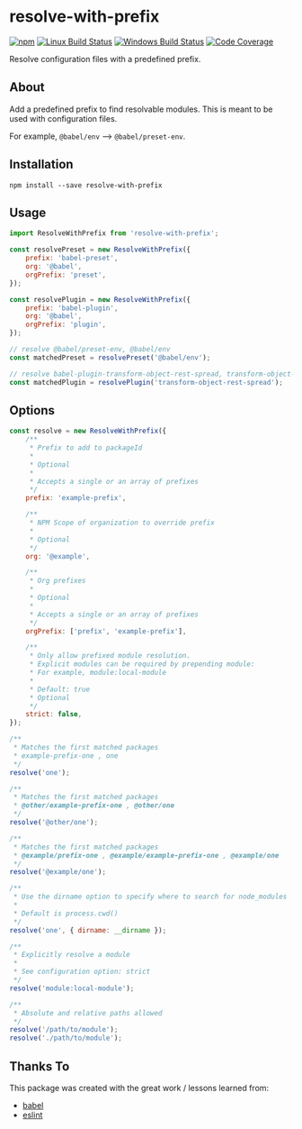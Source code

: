 # resolve-with-prefix

[![npm](https://img.shields.io/npm/v/resolve-with-prefix.svg?label=npm%20version)](https://www.npmjs.com/package/resolve-with-prefix)
[![Linux Build Status](https://img.shields.io/circleci/project/github/chrisblossom/resolve-with-prefix/master.svg?label=linux%20build)](https://circleci.com/gh/chrisblossom/resolve-with-prefix/tree/master)
[![Windows Build Status](https://img.shields.io/appveyor/ci/chrisblossom/resolve-with-prefix/master.svg?label=windows%20build)](https://ci.appveyor.com/project/chrisblossom/resolve-with-prefix/branch/master)
[![Code Coverage](https://img.shields.io/codecov/c/github/chrisblossom/resolve-with-prefix/master.svg)](https://codecov.io/gh/chrisblossom/resolve-with-prefix/branch/master)

Resolve configuration files with a predefined prefix.

## About

Add a predefined prefix to find resolvable modules. This is meant to be used with configuration files.

For example, `@babel/env` --> `@babel/preset-env`.

## Installation

`npm install --save resolve-with-prefix`

## Usage

```js
import ResolveWithPrefix from 'resolve-with-prefix';

const resolvePreset = new ResolveWithPrefix({
    prefix: 'babel-preset',
    org: '@babel',
    orgPrefix: 'preset',
});

const resolvePlugin = new ResolveWithPrefix({
    prefix: 'babel-plugin',
    org: '@babel',
    orgPrefix: 'plugin',
});

// resolve @babel/preset-env, @babel/env
const matchedPreset = resolvePreset('@babel/env');

// resolve babel-plugin-transform-object-rest-spread, transform-object-rest-spread
const matchedPlugin = resolvePlugin('transform-object-rest-spread');
```

## Options

```js
const resolve = new ResolveWithPrefix({
    /**
     * Prefix to add to packageId
     *
     * Optional
     *
     * Accepts a single or an array of prefixes
     */
    prefix: 'example-prefix',

    /**
     * NPM Scope of organization to override prefix
     *
     * Optional
     */
    org: '@example',

    /**
     * Org prefixes
     *
     * Optional
     *
     * Accepts a single or an array of prefixes
     */
    orgPrefix: ['prefix', 'example-prefix'],

    /**
     * Only allow prefixed module resolution.
     * Explicit modules can be required by prepending module:
     * For example, module:local-module
     *
     * Default: true
     * Optional
     */
    strict: false,
});

/**
 * Matches the first matched packages
 * example-prefix-one , one
 */
resolve('one');

/**
 * Matches the first matched packages
 * @other/example-prefix-one , @other/one
 */
resolve('@other/one');

/**
 * Matches the first matched packages
 * @example/prefix-one , @example/example-prefix-one , @example/one
 */
resolve('@example/one');

/**
 * Use the dirname option to specify where to search for node_modules
 *
 * Default is process.cwd()
 */
resolve('one', { dirname: __dirname });

/**
 * Explicitly resolve a module
 *
 * See configuration option: strict
 */
resolve('module:local-module');

/**
 * Absolute and relative paths allowed
 */
resolve('/path/to/module');
resolve('./path/to/module');
```

## Thanks To

This package was created with the great work / lessons learned from:

-   [babel](https://github.com/babel/babel/)
-   [eslint](https://github.com/eslint/eslint)
